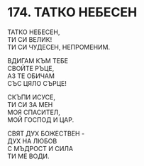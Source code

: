 # 174. ТАТКО НЕБЕСЕН  
  
ТАТКО НЕБЕСЕН,  
ТИ СИ ВЕЛИК!  
ТИ СИ ЧУДЕСЕН, НЕПРОМЕНИМ.  
  
ВДИГАМ КЪМ ТЕБЕ  
СВОЙТЕ РЪЦЕ,  
АЗ ТЕ ОБИЧАМ  
СЪС ЦЯЛО СЪРЦЕ!  
  
СКЪПИ ИСУСЕ,  
ТИ СИ ЗА МЕН  
МОЯ СПАСИТЕЛ,  
МОЙ ГОСПОД И ЦАР.  
  
СВЯТ ДУХ БОЖЕСТВЕН -  
ДУХ НА ЛЮБОВ  
С МЪДРОСТ И СИЛА  
ТИ МЕ ВОДИ.  
